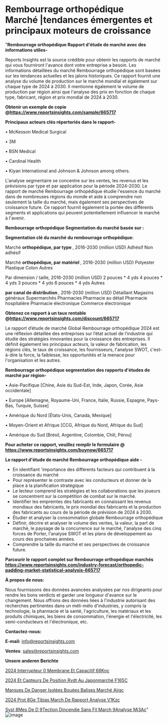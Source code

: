 # Rembourrage orthopédique Marché |tendances émergentes et principaux moteurs de croissance

"<strong>Rembourrage orthopédique Rapport d'étude de marché avec des informations utiles-</strong>

Reports Insights est la source crédible pour obtenir les rapports de marché qui vous fourniront l'avance dont votre entreprise a besoin. Les informations détaillées du marché Rembourrage orthopédique sont basées sur les tendances actuelles et les jalons historiques. Ce rapport fournit une analyse du volume de production sur le marché mondial et également sur chaque type de 2024 à 2030. Il mentionne également le volume de production par région ainsi que l'analyse des prix en fonction de chaque type, fabricant, région et prix mondial de 2024 à 2030.

<strong><b>Obtenir un exemple de copie @</b></strong><a href=https://www.reportsinsights.com/sample/665717><strong><b>https://www.reportsinsights.com/sample/665717</b></strong></a>

<b>Principaux acteurs clés répertoriés dans le rapport-</b>

<b> </b>• McKesson Medical Surgical

• 3M

• BSN Medical

• Cardinal Health

• Kiyan International and Johnson & Johnson among others.

L'analyse segmentaire se concentre sur les ventes, les revenus et les prévisions par type et par application pour la période 2024-2030. Le rapport de marché Rembourrage orthopédique étudie l'essence du marché dans de nombreuses régions du monde et aide à comprendre non seulement la taille du marché, mais également ses perspectives de croissance future. Ce rapport fournit également la portée des différents segments et applications qui peuvent potentiellement influencer le marché à l'avenir.

<strong>Rembourrage orthopédique Segmentation du marché basée sur :</strong>

<strong> Segmentation clé du marché du rembourrage orthopédique: </strong>

Marché <strong> orthopédique, par type </strong>, 2016-2030 (million USD)
Adhésif
Non adhésif

Marché <strong> orthopédique, par matériel </strong>, 2016-2030 (million USD)
Polyester
Plastique
Coton
Autres

Par dimension / taille, 2016-2030 (million USD)
2 pouces * 4 yds
4 pouces * 4 yds
3 pouces * 4 yds
6 pouces * 4 yds
Autres

<strong> par canal de distribution </strong>, 2016-2030 (million USD)
Détaillant
Magasins généraux
Supermarchés
Pharmacies
Pharmacie au détail
Pharmacie hospitalière
Pharmacie électronique
Commerce électronique

<strong><b>Obtenez ce rapport à un taux rentable @</b></strong><a href=https://www.reportsinsights.com/discount/665717><strong><b>https://www.reportsinsights.com/discount/665717</b></strong></a>

Le rapport d’étude de marché Global Rembourrage orthopédique 2024 est une réflexion détaillée des entreprises sur l’état actuel de l’industrie qui étudie des stratégies innovantes pour la croissance des entreprises. Il définit également les principaux acteurs, la valeur de fabrication, les régions clés, le taux de croissance, les fournisseurs, l'analyse SWOT, c'est-à-dire la force, la faiblesse, les opportunités et la menace pour l'organisation et les autres.

<strong>Rembourrage orthopédique segmentation des rapports d'études de marché par région-</strong>

• Asie-Pacifique [Chine, Asie du Sud-Est, Inde, Japon, Corée, Asie occidentale]

• Europe [Allemagne, Royaume-Uni, France, Italie, Russie, Espagne, Pays-Bas, Turquie, Suisse]

• Amérique du Nord [États-Unis, Canada, Mexique]

• Moyen-Orient et Afrique [CCG, Afrique du Nord, Afrique du Sud]

• Amérique du Sud [Brésil, Argentine, Colombie, Chili, Pérou]

<strong>Pour acheter ce rapport, veuillez remplir le formulaire @   <a href=https://www.reportsinsights.com/buynow/665717>https://www.reportsinsights.com/buynow/665717</a></strong>

<strong>Le rapport d'étude de marché Rembourrage orthopédique aide -</strong>
<ul>
  <li>En identifiant 'importance des différents facteurs qui contribuent à la croissance du marché</li>
  <li>Pour représenter le contraste avec les conducteurs et donner de la place à la planification stratégique</li>
  <li>Le lecteur comprend les stratégies et les collaborations que les joueurs se concentrent sur la compétition de combat sur le marché.</li>
  <li>Identifier les empreintes des fabricants en connaissant les revenus mondiaux des fabricants, le prix mondial des fabricants et la production des fabricants au cours de la période de prévision de 2024 à 2030.</li>
  <li>Étudier et analyser la consommation globale Rembourrage orthopédique</li>
  <li>Définir, décrire et analyser le volume des ventes, la valeur, la part de marché, le paysage de la concurrence sur le marché, l'analyse des cinq forces de Porter, l'analyse SWOT et les plans de développement au cours des prochaines années.</li>
  <li>Comprendre la taille du marché et ses perspectives de croissance future.</li>
</ul>

<strong>Parcourir le rapport complet sur Rembourrage orthopédique marchés <a href=https://www.reportsinsights.com/industry-forecast/orthopedic-padding-market-statistical-analysis-665717>https://www.reportsinsights.com/industry-forecast/orthopedic-padding-market-statistical-analysis-665717</a></strong>

<strong>À propos de nous:</strong>

Nous fournissons des données avancées analysées par nos dirigeants pour rendre les bons verdicts et garder une longueur d'avance sur le changement. Nous offrons des données liées à l'industrie autorisant des recherches pertinentes dans un méli-mélo d'industries, y compris la technologie, la pharmacie et la santé, l'agriculture, les matériaux et les produits chimiques, les biens de consommation, l'énergie et l'électricité, les semi-conducteurs et l'électronique, etc.

<strong>Contactez-nous:</strong>

<strong>E-mail:</strong> <a href=mailto:info@reportsinsights.com>info@reportsinsights.com</a>

<strong>Ventes</strong>: <a href=mailto:sales@reportsinsights.com>sales@reportsinsights.com</a>

<strong>Unsere anderen Berichte</strong>

<a href=https://www.linkedin.com/pulse/2024-interrupteur-%C3%A0-membrane-et-capacitif-66knc/>2024 Interrupteur  0 Membrane Et Capacitif 66Knc</a>

<a href=https://www.linkedin.com/pulse/2024-et-capteurs-de-position-rvdt-au-japonmarché-f165c/>2024 Et Capteurs De Position Rvdt Au Japonmarché F165C</a>

<a href=https://www.linkedin.com/pulse/marques-de-danger-isolées-bouées-balises-marché-ajjgc/>Marques De Danger Isolées Bouées Balises Marché Ajjgc</a>

<a href=https://www.linkedin.com/pulse/2024-prot%C3%A8ge-tibias-march%C3%A9-de-rapport-analyse-v1kzc/>2024 Prot 8Ge Tibias March De Rapport Analyse V1Kzc</a>

<a href=https://www.linkedin.com/pulse/syst%C3%A8mes-de-d%C3%A9tection-dincendie-sans-fil-march%C3%A9analyse-mj3ac/>Syst 8Mes De D 9Tection Dincendie Sans Fil March 9Analyse Mj3Ac</a>"
![image](https://github.com/daminid12/RImarketdynamics/assets/158430485/10d5456c-fc6e-4e18-87a3-20c8642b37e9)
